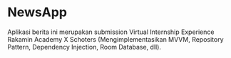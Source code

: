 # NewsApp
Aplikasi berita ini merupakan submission Virtual Internship Experience Rakamin Academy X Schoters (Mengimplementasikan MVVM, Repository Pattern, Dependency Injection, Room Database, dll).
